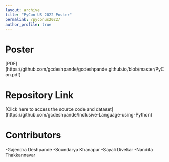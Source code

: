 ```yaml
---
layout: archive
title: "PyCon US 2022 Poster"
permalink: /pyconus2022/
author_profile: true
---
```


<h1> Poster </h1>
[PDF](https://github.com/gcdeshpande/gcdeshpande.github.io/blob/master/PyCon.pdf)


<h1> Repository Link </h1>
[Click here to access the source code and dataset](https://github.com/gcdeshpande/Inclusive-Language-using-Python)

<h1> Contributors </h1>
-Gajendra Deshpande   
-Soundarya Khanapur    
-Sayali Divekar    
-Nandita Thakkannavar    

